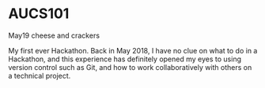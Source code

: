 # AUCS101
May19 cheese and crackers

My first ever Hackathon. Back in May 2018, I have no clue on what to do in a Hackathon, and this experience has definitely opened my eyes to using version control such as Git, and how to work collaboratively with others on a technical project. 
